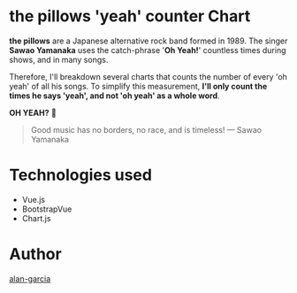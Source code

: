 # the pillows 'yeah' counter Chart

**the pillows** are a Japanese alternative rock band formed in 1989. The singer **Sawao Yamanaka** uses the catch-phrase '**Oh Yeah!**' countless times during shows, and in many songs.

Therefore, I'll breakdown several charts that counts the number of every 'oh yeah' of all his songs. To simplify this measurement, **I'll only count the times he says 'yeah', and not 'oh yeah' as a whole word**.

**OH YEAH?** 🎸

> Good music has no borders, no race, and is timeless!
> — Sawao Yamanaka

# Technologies used

- Vue.js
- BootstrapVue
- Chart.js

# Author
[alan-garcia](https://github.com/alan-garcia)
